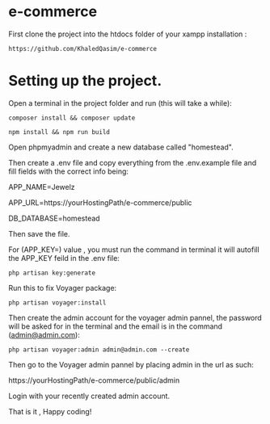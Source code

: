 # e-commerce
First clone the project into the htdocs folder of your xampp installation :
```
https://github.com/KhaledQasim/e-commerce
```
# Setting up the project.

Open a terminal in the project folder and run (this will take a while):
```
composer install && composer update
```
```
npm install && npm run build
```
Open phpmyadmin and create a new database called "homestead".

Then create a .env file and copy everything from the .env.example file and fill fields with the correct info being:

APP_NAME=Jewelz

APP_URL=https://yourHostingPath/e-commerce/public

DB_DATABASE=homestead

Then save the file.

For (APP_KEY=) value , you must run the command in terminal it will autofill the APP_KEY feild in the .env file:
```
php artisan key:generate
```

Run this to fix Voyager package:
```
php artisan voyager:install
```

Then create the admin account for the voyager admin pannel, the password will be asked for in the terminal and the email is in the command (admin@admin.com):
```
php artisan voyager:admin admin@admin.com --create
```

Then go to the Voyager admin pannel by placing admin in the url as such:

https://yourHostingPath/e-commerce/public/admin

Login with your recently created admin account.

That is it , Happy coding!
